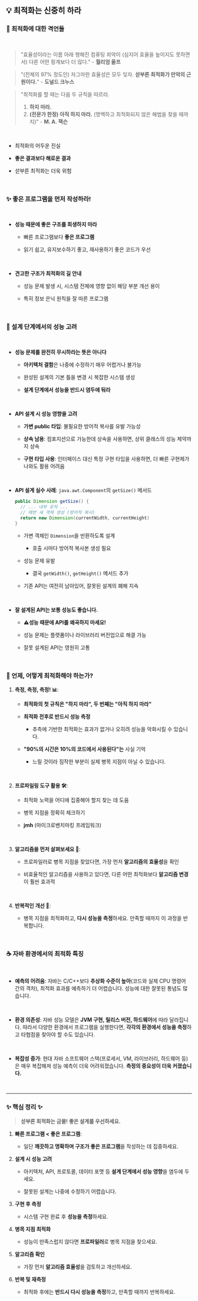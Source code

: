 ## 💡 최적화는 신중히 하라

<!-- 이 아이템은 성능 최적화에 대한 경고와 올바른 접근 방식을 강조합니다. 유명한 개발자들의 격언으로 시작합니다. -->

### 📜 최적화에 대한 격언들

<br>

> "효율성이라는 이름 아래 행해진 컴퓨팅 죄악이 (심지어 효율을 높이지도 못하면서) 다른 어떤 핑계보다 더 많다." - **월리엄 울프**

> "(전체의 97% 정도인) 자그마한 효율성은 모두 잊자. **섣부른 최적화가 만악의 근원이다.**" - **도널드 크누스**

> "최적화를 할 때는 다음 두 규칙을 따르라.
>
> 1.  **하지 마라.**
> 2.  **(전문가 한정) 아직 하지 마라.** (명백하고 최적화되지 않은 해법을 찾을 때까지)" - **M. A. 잭슨**

<br>

- 최적화의 어두운 진실

- **좋은 결과보다 해로운 결과**

- 섣부른 최적화는 더욱 위험

<!--
- 이 격언들은 자바가 탄생하기 20년 전에 나온 것으로, 최적화의 어두운 진실을 이야기해준다.
- 최적화는 좋은 결과보다는 해로운 결과로 이어지기 쉽고, 섣불리 진행하면 특히 더 그렇다.
(느리고, 동작하지 않고, 수정하기 어려운 코드)
- 빠르지도 않고 제대로 동작하지 않으면서 수정하기는 어려운 소프트웨어를 탄생시키는 것이다.
 -->

<br>

### ✨ 좋은 프로그램을 먼저 작성하라!

<br>

- **성능 때문에 좋은 구조를 희생하지 마라**

  - 빠른 프로그램보다 **좋은 프로그램**

  - 읽기 쉽고, 유지보수하기 좋고, 재사용하기 좋은 코드가 우선

<br>

- **견고한 구조가 최적화의 길 안내**

  - 성능 문제 발생 시, 시스템 전체에 영향 없이 해당 부분 개선 용이

  - 특히 정보 은닉 원칙을 잘 따른 프로그램

  <!--
    - 좋은 프로그램이지만 원하는 성능이 나오지 않는다면 그 아키텍처 자체가 최적화할 수 있는 길을 안내해줄 것이다.
    - 좋은 프로그램은 정보 은닉 원칙을 따르므로 개별 구성요소의 내부를 독립적으로 설계할 수 있다.
    - 따라서 시스템의 나머지에 영향을 주지 않고도 각 요소를 다시 설계할 수 있다.
   -->

<br>

### 🤔 설계 단계에서의 성능 고려

<br>

- **성능 문제를 완전히 무시하라는 뜻은 아니다**

  - **아키텍처 결함**은 나중에 수정하기 매우 어렵거나 불가능

  - 완성된 설계의 기본 틀을 변경 시 복잡한 시스템 생성

  - **설계 단계에서 성능을 반드시 염두에 둬라**

  <!--
    - 구현상의 문제는 나중에 최적화해 해결할 수 있지만, 아키텍처의 결함이 성능을 제한하는 상황이라면 시스템 전체를 다시 작성하지 않고는 해결하기 불가능할 수 있다.
    - 완성된 설계의 기본 틀을 변경하려다 보면 유지보수하거나 개선하기 어려운 꼬인 구조의 시스템이 만들어지기 쉽기 때문이다.
    - 따라서 설계 단계에서 성능을 반드시 염두에 두어야 한다.
   -->

<br>

- **API 설계 시 성능 영향을 고려**

  - **가변 public 타입**: 불필요한 방어적 복사를 유발 가능성

  - **상속 남용**: 컴포지션으로 가능한데 상속을 사용하면, 상위 클래스의 성능 제약까지 상속

  - **구현 타입 사용**: 인터페이스 대신 특정 구현 타입을 사용하면, 더 빠른 구현체가 나와도 활용 어려움

  <!--
    - public 타입을 가변으로 만들면, 즉 내부 데이터를 변경할 수 있게 만들면 불필요한 방어적 복사를 수없이 유발할 수 있다(Item 50 적시에 방어적 복사본을 만들라).
    - 비슷하게, 컴포지션으로 해결할 수 있음에도 상속 방식으로 설계한 public 클래스는 상위 클래스에 영원히 종속되며 그 성능 제약까지도 물려받게 된다(Item 18 상속보다는 컴포지션을 사용하라).
    - 인터페이스도 있는데 굳이 구현 타입을 사용하는 것 역시 좋지 않다. 특정 구현체에 종속되게 하여, 나중에 더 빠른 구현체가 나오더라도 이용하지 못하게 된다(Item64 객체는 인터페이스를 사용해 참조하라)
   -->

<br>

- **API 설계 실수 사례**: `java.awt.Component`의 `getSize()` 메서드

  ```java
  public Dimension getSize() {
    // ... 내부 로직 ...
    // 매번 새 객체 생성 (방어적 복사)
    return new Dimension(currentWidth, currentHeight)
  }
  ```

  - 가변 객체인 `Dimension`을 반환하도록 설계

    - 호출 시마다 방어적 복사본 생성 필요

  - 성능 문제 유발

    - 결국 `getWidth()`, `getHeight()` 메서드 추가

  - 기존 API는 여전히 남아있어, 잘못된 설계의 폐해 지속

  <!--
      - java.awt.Component 클래스의 getSize 메서드를 생각해보자. (GUI프로그래밍(윈도우 프로그래밍)을 위한 도구)
      - 이 API 설계자는 이 메서드가 Dimension 인스턴스를 반환하도록 결정했다.
      - 여기에 더해 Dimension은 가변으로 설계했으니 getSize를 호출하는 모든 곳에서 Dimension 인스턴스를 (방어적으로 복사하느라) 새로 생성해야만 한다.
      - 요즘 VM이라면 이런 작은 객체를 몇 개 생성하는 게 큰 부담은 아니지만, 수백만 개를 생성해야 한다면 이야기가 달라진다.
   -->

   <!-- 
   이 API를 다르게 설계했을 수도 있다.
    - Dimension을 불변(아이템 17)으로 만드는 게 가장 이상적이지만, getSize를 getWidth와 getHeight로 나누는 방법도 있다.
    - 즉, Dimesion 객체의 기본 타입 값들을 따로따로 반환하는 방식이다.
    - 실제로도 자바 2에서는 성능 문제를 해결하고자 Component 클래스에 이 메서드들을 추가했다.
    - 하지만 기존 클라이언트 코드는 여전히 getSize 메서드를 호출하며 원래 내렸던 API설계 결정의 폐해를 감내하고 있다.
    -->

<br>

- **잘 설계된 API는 보통 성능도 좋습니다.**

  - ⚠️**성능 때문에 API를 왜곡하지 마세요!**

  - 성능 문제는 플랫폼이나 라이브러리 버전업으로 해결 가능

  - 잘못 설계된 API는 영원히 고통

  <!--
    - 다행히 잘 설계된 API는 성능도 좋은 게 보통이다.
    - 그러니 `성능을 위해 API를 왜곡하는 건 매우 안 좋은 생각이다.`
    - API를 왜곡하도록 만든 그 성능 문제는 해당 플랫폼이나 아랫단 소프트웨어의 다음 버전에서 사라질 수도 있지만, 왜곡된 API와 이를 지원하는 데 따르는 고통은 영원히 계속될 것이다.
    - 여기서 왜곡한다라는건 API의 본래 설계 목적이나 의도, 논리적인 구조를 성능 향상이라는 이유만으로 부자연스럽게 변경하거나 해치는 것
   -->

<br>

<!--
이렇게 아키텍처나 api 등을
신중하게 설계하여 깨끗하고 명확하고 멋진 구조를 갖춘 프로그램을 완성한 다음에야 최적화를 고려해볼 차례가 된다.

물론 성능에 만족하지 못할 경우에 한정된다. -->

### 🚀 언제, 어떻게 최적화해야 하는가?

1.  **측정, 측정, 측정! 📊**:

    <!-- 잭슨이 소개한 최적화 규칙 두 가지를 상기 -->

    - **최적화의 첫 규칙은 "하지 마라", 두 번째는 "아직 하지 마라"**

    <!-- 하나를 더 추가한다면 "각각의 최적화 시도 전후로 성능을 측정하라" 정도가 되겠다. -->

    - **최적화 전후로 반드시 성능 측정**

      - 추측에 기반한 최적화는 효과가 없거나 오히려 성능을 악화시킬 수 있습니다.

      <!-- 시도한 최적화 기법이 성능을 눈에 띄게 높이지 못하는 경우가 많고, 심지어 더 나빠지게 할 때도 있다.
      주요 원인은 여러분 프로그램에서 시간을 잡아먹는 부분을 추측하기가 어렵기 때문이다.
      -->

    - **"90%의 시간은 10%의 코드에서 사용된다"는** 사실 기억

      - 느릴 것이라 짐작한 부분이 실제 병목 지점이 아닐 수 있습니다.

<br>

2.  **프로파일링 도구 활용 🛠️**:

    - 최적화 노력을 어디에 집중해야 할지 찾는 데 도움

    - 병목 지점을 정확히 체크하기
        <!-- 최적화 노력을 어디에 집중해야 할지 찾는 데 도움을 준다.  사용해 실제 시간 소모가 큰 부분(병목 지점)을 정확히 찾아내세요.-->
    - **jmh** (마이크로벤치마킹 프레임워크)
      <!--
      같은 마이크로벤치마킹 프레임워크는 자바 코드의 상세 성능 측정에 유용합니다.
       -->

<br>

3.  **알고리즘을 먼저 살펴보세요 🧠**:

    - 프로파일러로 병목 지점을 찾았다면, 가장 먼저 **알고리즘의 효율성**을 확인

    - 비효율적인 알고리즘을 사용하고 있다면, 다른 어떤 최적화보다 **알고리즘 변경**이 훨씬 효과적

<br>

4.  **반복적인 개선 🔁**:

    - 병목 지점을 최적화하고, **다시 성능을 측정**하세요. 만족할 때까지 이 과정을 반복합니다.

<br>

### ☕ 자바 환경에서의 최적화 특징

<br>

- **예측의 어려움**: 자바는 C/C++보다 **추상화 수준이 높아**(코드와 실제 CPU 명령어 간의 격차), 최적화 효과를 예측하기 더 어렵습니다. 성능에 대한 잘못된 통념도 많습니다.

<br>

- **환경 의존성**: 자바 성능 모델은 **JVM 구현, 릴리스 버전, 하드웨어**에 따라 달라집니다. 따라서 다양한 환경에서 프로그램을 실행한다면, **각각의 환경에서 성능을 측정**하고 타협점을 찾아야 할 수도 있습니다.

<br>

- **복잡성 증가**: 현대 자바 소프트웨어 스택(프로세서, VM, 라이브러리, 하드웨어 등)은 매우 복잡해져 성능 예측이 더욱 어려워졌습니다. **측정의 중요성이 더욱 커졌습니다.**

<br>

---

### ✨ 핵심 정리 ✨

> **섣부른 최적화는 금물! 좋은 설계를 우선하세요.**

1.  **빠른 프로그램 < 좋은 프로그램**:

    - 일단 **깨끗하고 명확하며 구조가 좋은 프로그램**을 작성하는 데 집중하세요.

2.  **설계 시 성능 고려**

    - 아키텍처, API, 프로토콜, 데이터 포맷 등 **설계 단계에서 성능 영향**을 염두에 두세요.

    - 잘못된 설계는 나중에 수정하기 어렵습니다.

3.  **구현 후 측정**

    - 시스템 구현 완료 후 **성능을 측정**하세요.

4.  **병목 지점 최적화**

    - 성능이 만족스럽지 않다면 **프로파일러**로 병목 지점을 찾으세요.

5.  **알고리즘 확인**

    - 가장 먼저 **알고리즘 효율성**을 검토하고 개선하세요.

6.  **반복 및 재측정**

    - 최적화 후에는 **반드시 다시 성능을 측정**하고, 만족할 때까지 반복하세요.
